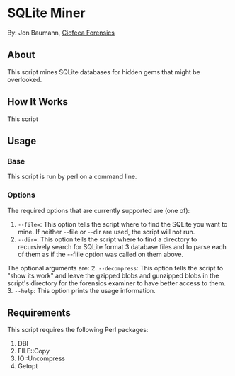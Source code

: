 # SQLite Miner
By: Jon Baumann, [Ciofeca Forensics](https://www.ciofecaforensics.com)

## About
This script mines SQLite databases for hidden gems that might be overlooked.

## How It Works
This script 

## Usage
### Base
This script is run by perl on a command line. 

### Options
The required options that are currently supported are (one of):
1. `--file=`: This option tells the script where to find the SQLite you want to mine. If neither --file or --dir are used, the script will not run.
2. `--dir=`: This option tells the script where to find a directory to recursively search for SQLite format 3 database files and to parse each of them as if the --fiile option was called on them above.

The optional arguments are:
2. `--decompress`: This option tells the script to "show its work" and leave the gzipped blobs and gunzipped blobs in the script's directory for the forensics examiner to have better access to them.
3. `--help`: This option prints the usage information.

## Requirements
This script requires the following Perl packages:
1. DBI
2. FILE::Copy
3. IO::Uncompress
4. Getopt


